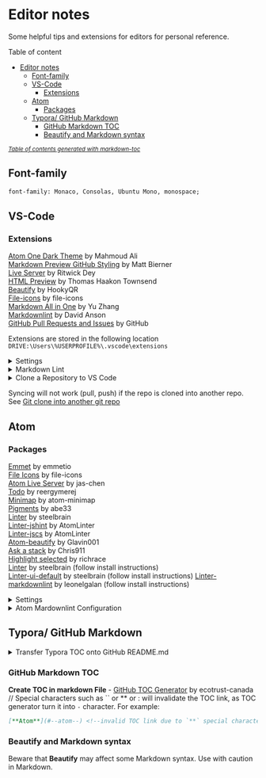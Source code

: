 # Editor notes

Some helpful tips and extensions for editors for personal reference.

Table of content

- [Editor notes](#editor-notes)
  - [Font-family](#font-family)
  - [VS-Code](#vs-code)
    - [Extensions](#extensions)
  - [Atom](#atom)
    - [Packages](#packages)
  - [Typora/ GitHub Markdown](#typora-github-markdown)
    - [GitHub Markdown TOC](#github-markdown-toc)
    - [Beautify and Markdown syntax](#beautify-and-markdown-syntax)

<small><i><a href='http://ecotrust-canada.github.io/markdown-toc/'>Table
of contents generated with markdown-toc</a></i></small>

## Font-family

```html
font-family: Monaco, Consolas, Ubuntu Mono, monospace;
```

## VS-Code

### Extensions

[Atom One Dark Theme](https://marketplace.visualstudio.com/items?itemName=akamud.vscode-theme-onedark) by Mahmoud Ali  
[Markdown Preview GitHub Styling](https://marketplace.visualstudio.com/items?itemName=bierner.markdown-preview-github-styles) by Matt Bierner  
[Live Server](https://marketplace.visualstudio.com/items?itemName=ritwickdey.LiveServer) by Ritwick Dey  
[HTML Preview](https://marketplace.visualstudio.com/items?itemName=tht13.html-preview-vscode) by Thomas Haakon Townsend  
[Beautify](https://marketplace.visualstudio.com/items?itemName=HookyQR.beautify) by HookyQR  
[File-icons](https://marketplace.visualstudio.com/items?itemName=file-icons.file-icons) by file-icons  
[Markdown All in One](https://marketplace.visualstudio.com/items?itemName=yzhang.markdown-all-in-one) by Yu Zhang  
[Markdownlint](https://marketplace.visualstudio.com/items?itemName=DavidAnson.vscode-markdownlint) by David Anson  
[GitHub Pull Requests and Issues](https://marketplace.visualstudio.com/items?itemName=GitHub.vscode-pull-request-github) by GitHub  

Extensions are stored in the following location  
`DRIVE:\Users\%USERPROFILE%\.vscode\extensions`

<details>
  <summary>Settings</summary>

Settings > Text Editor > Minimap > Editor > Minimap: Render Characters  
Settings > Editor: Font-family  
Settings > Editor: Code Lens Font-family  
Settings > SCM: Input Font Family  
Settings > Debug > Console: Font Family  
Settings > Terminal > Integrated: Font Family  
</details>

<details>
  <summary>Markdown Lint</summary>

Rules can be enabled, disabled, and customized by creating a JSON file
named `.markdownlint.jsonc` / `.markdownlint.json` or a YAML file named
`.markdownlint.yaml` / `.markdownlint.yml` or a JavaScript file named
`.markdownlint.js` in any directory of a project.  

The default rule configuration disables MD013/line-length because many
files include lines longer than the conventional 80 character limit:  

```json
{
    "MD013": false
}
```

</details>

<details>
  <summary>Clone a Repository to VS Code</summary>

1 - `Ctrl`+`Shift`+`P` > Open "Command Palette"  
2 - "Git: Clone"  
3 - Input: Provide repository URL  
4 - Select Folder for clone location  

</details>

Syncing will not work (pull, push) if the repo is cloned into another repo. See [Git clone into another git repo](https://stackoverflow.com/questions/10360342/git-clone-into-another-existing-git-repo)  

## Atom

### Packages

[Emmet](https://atom.io/packages/emmet) by emmetio  
[File Icons](https://atom.io/packages/file-icons) by file-icons  
[Atom Live Server](https://atom.io/packages/atom-live-server) by jas-chen  
[Todo](https://atom.io/packages/todo) by reergymerej  
[Minimap](https://atom.io/packages/minimap) by atom-minimap  
[Pigments](https://atom.io/packages/pigments) by abe33  
[Linter](https://atom.io/packages/linter) by steelbrain  
[Linter-jshint](https://atom.io/packages/linter-jshint) by AtomLinter  
[Linter-jscs](https://atom.io/packages/linter-jscs) by AtomLinter  
[Atom-beautify](https://atom.io/packages/atom-beautify) by Glavin001  
[Ask a stack](https://atom.io/packages/ask-stack) by Chris911  
[Highlight selected](https://atom.io/packages/highlight-selected) by richrace  
[Linter](https://atom.io/packages/linter) by steelbrain (follow install instructions)  
[Linter-ui-default](https://atom.io/packages/linter-ui-default) by steelbrain (follow install instructions)
[Linter-markdownlint](https://atom.io/packages/linter-markdownlint) by leonelgalan (follow install instructions)  

<details>
  <summary>Settings</summary>

  Settings > Editor > Show Indent Guide  
  Settings > Editor > Zoom Font When Ctrl Scrolling  
  Settings > Keybindings > Keymap file add:  

  ```js
    'atom-text-editor':
    'f10': 'editor:toggle-soft-wrap'
  ```  

</details>

<details>
  <summary>Atom Mardownlint Configuration</summary>

1 - Follow the install instructions, (install packages) 1. Linter, 2. Linter-ui-default, 3. Linter-markdownlint.  
2 - Add the following to `DRIVE:\Users\%USERPROFILE%\.atom\config.cson` (choose Config... in Atom menu)

```cson
'linter-markdownlint':
  executablePath: 'mdl'
  severity: 'error'
```

3 - Go to `DRIVE:\Users\%USERPROFILE%\.atom\packages\linter-markdownlint`, then copy the `.mdlrc` file (important!) and copy the `.style.rb` file  
4 - Paste the `.mdlrc` and `.style.rb` files onto the root folder of repository  
5 - You can now configure the Markdown Linter in the `.style.rb` file by adding codes. Example as below:

```rb
all
exclude_rule 'MD009'
exclude_rule 'MD033'
```

</details>

## Typora/ GitHub Markdown

<details>
  <summary>Transfer Typora TOC onto GitHub README.md</summary>

GitHub markdown uses **pandoc** markdown which differs from Typora markdown. To turn the **Typora** markdown table of content TOC into functional TOC in GitHub, we need to export the Typora file as **Markdown (other spec)**.

  1 - Go to **File > Preferences > Export**  
  2 - Add export type as **Markdown (other spec) > variant: GitHub-flavored markdown**  
  3 - Install **pandoc** as instructed  
  4 - Restart **PC? or Typora**  
  5 - Export your **Typora** file: **File > Export > Markdown (other spec)**  
  6 - Your new file should have TOC that works in GitHub `README.md` or GitHub markdown  

</details>

### GitHub Markdown TOC

**Create TOC in markdown File** - [GitHub TOC
Generator](https://ecotrust-canada.github.io/markdown-toc/) by
ecotrust-canada   // Special characters such as `` or ** or : will
invalidate the TOC link, as TOC generator turn it into `-` character.
For example:

```markdown
[**Atom**](#--atom--) <!--invalid TOC link due to `**` special characters, conversion into `--` characters-->
```

### Beautify and Markdown syntax

Beware that **Beautify** may affect some Markdown syntax. Use with caution in Markdown.  
